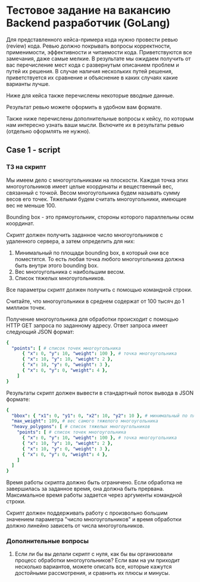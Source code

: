 # Тестовое задание на вакансию Backend разработчик (GoLang)

Для представленного кейса-примера кода нужно провести ревью (review) кода. Ревью
должно покрывать вопросы корректности, применимости, эффективности и читаемости
кода. Приветствуются все замечания, даже самые мелкие. В результате мы ожидаем
получить от вас перечисление мест кода с развернутым описанием проблем и путей
их решения. В случае наличия нескольких путей решения, приветствуется их
сравнение и объяснение в каких случаях какие варианты лучше.

Ниже для кейса также перечислены некоторые вводные данные.

Результат ревью можете оформить в удобном вам формате.

Также ниже перечислены дополнительные вопросы к кейсу, по которым нам интересно
узнать ваши мысли. Включите их в результаты ревью (отдельно оформлять не нужно).

## Case 1 - script

### ТЗ на скрипт

Мы имеем дело с многоугольниками на плоскости. Каждая точка этих многоугольников
имеет целые координаты и вещественный вес, связанный с точкой. Весом
многоугольника будем называть сумму весов его точек. Тяжелыми будем считать
многоугольники, имеющие вес не меньше 100.

Bounding box - это прямоугольник, стороны которого параллельны осям координат.

Скрипт должен получить заданное число многоугольников с удаленного сервера, а
затем определить для них:

1. Минимальный по площади bounding box, в который они все поместятся. То есть
   любая точка любого многоугольника должна быть внутри этого bounding box.
2. Вес многоугольника с наибольшим весом.
3. Список тяжелых многоугольников.

Все параметры скрипт должен получить с помощью командной строки.

Считайте, что многоугольники в среднем содержат от 100 тысяч до 1 миллион точек.

Получение многоугольника для обработки происходит с помощью HTTP GET запроса по
заданному адресу. Ответ запроса имеет следующий JSON формат:

```yaml
{
  "points": [ # список точек многоугольника
      { "x": 0, "y": 10, "weight": 100 }, # точка многоугольника
      { "x": 10, "y": 10, "weight": 2 },
      { "x": 10, "y": 0, "weight": 3 },
      { "x": 0, "y": 0, "weight": 4 },
    ]
}
```

Результаты скрипт должен вывести в стандартный поток вывода в JSON формате:

```yaml
{
  "bbox": { "x1": 0, "y1": 0, "x2": 10, "y2": 10 }, # минимальный по площади bounding box
  "max_weight": 109, # вес самого тяжелого многоугольника
  "heavy_polygons": [ # список тяжелых многоугольников
    "points": [ # список точек многоугольника
      { "x": 0, "y": 10, "weight": 100 }, # точка многоугольника
      { "x": 10, "y": 10, "weight": 2 },
      { "x": 10, "y": 0, "weight": 3 },
      { "x": 0, "y": 0, "weight": 4 },
    ]
  ]
}
```

Время работы скрипта должно быть ограничено. Если обработка не завершилась за
заданное время, она должна быть прервана. Максимальное время работы задается
через аргументы командной строки.

Скрипт должен поддерживать работу с произвольно большим значением параметра
"число многоугольников" и время обработки должно линейно зависеть от числа
многоугольников.

### Дополнительные вопросы

1. Если ли бы вы делали скрипт с нуля, как бы вы организовали процесс обработки
   многоугольников? Если вам на ум приходит несколько вариантов, можете описать
   все, которые кажутся достойными рассмотрения, и сравнить их плюсы и минусы.
